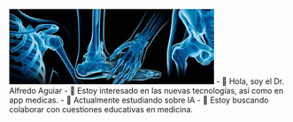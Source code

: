 <img src="Portada.jpg">
- 👋 Hola, soy el Dr. Alfredo Aguiar
- 👀 Estoy interesado en las nuevas tecnologías, así como en app medicas.
- 🌱 Actualmente estudiando sobre IA
- 💞️ Estoy buscando colaborar con cuestiones educativas en medicina.


<!---
AguiarAlf/AguiarAlf is a ✨ special ✨ repository because its `README.md` (this file) appears on your GitHub profile.
You can click the Preview link to take a look at your changes.
--->
